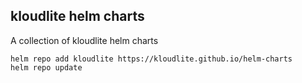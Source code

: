 ## kloudlite helm charts

A collection of kloudlite helm charts

```
helm repo add kloudlite https://kloudlite.github.io/helm-charts
helm repo update
```
